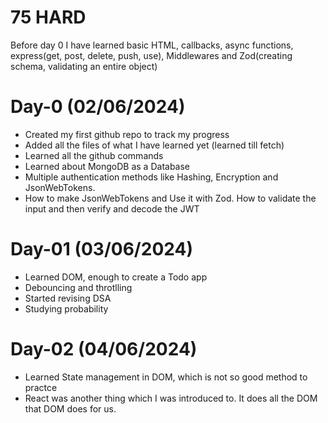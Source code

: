 # 75 HARD

Before day 0 I have learned basic HTML, callbacks, async functions, express(get, post,  delete, push, use), Middlewares and
Zod(creating schema, validating an entire object)

# Day-0 (02/06/2024)
- Created my first github repo to track my progress
- Added all the files of what I have learned yet (learned till fetch)
- Learned all the github commands
- Learned about MongoDB as a Database
- Multiple authentication methods like Hashing, Encryption and JsonWebTokens.
- How to make JsonWebTokens and Use it with Zod. How to validate the input and then verify and decode the JWT

# Day-01 (03/06/2024)
- Learned DOM, enough to create a Todo app
- Debouncing and throtlling
- Started revising DSA
- Studying probability

# Day-02 (04/06/2024)
- Learned State management in DOM, which is not so good method to practce
- React was another thing which I was introduced to. It does all the DOM that DOM does for us.